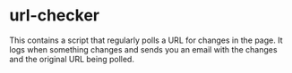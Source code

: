 # url-checker
This contains a script that regularly polls a URL for changes in the page. It logs when something changes and sends you an email with the changes and the original URL being polled.
